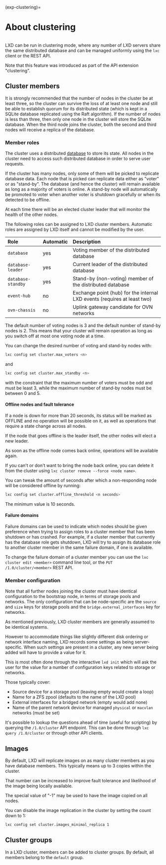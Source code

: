 (exp-clustering)=
# About clustering

```{youtube} https://www.youtube.com/watch?v=nrOR6yaO_MY
```

LXD can be run in clustering mode, where any number of LXD servers share the same distributed database and can be managed uniformly using the `lxc` client or the REST API.

Note that this feature was introduced as part of the API extension "clustering".

## Cluster members

It is strongly recommended that the number of nodes in the cluster be at least three, so the cluster can survive the loss of at least one node and still be able to establish quorum for its distributed state (which is kept in a SQLite database replicated using the Raft algorithm).
If the number of nodes is less than three, then only one node in the cluster will store the SQLite database.
When the third node joins the cluster, both the second and third nodes will receive a replica of the database.

### Member roles

The cluster uses a distributed [database](../database.md) to store its state.
All nodes in the cluster need to access such distributed database in order to serve user requests.

If the cluster has many nodes, only some of them will be picked to replicate database data.
Each node that is picked can replicate data either as "voter" or as "stand-by".
The database (and hence the cluster) will remain available as long as a majority of voters is online.
A stand-by node will automatically be promoted to voter when another voter is shutdown gracefully or when its detected to be offline.

At each time there will be an elected cluster leader that will monitor the health of the other nodes.

The following roles can be assigned to LXD cluster members.
Automatic roles are assigned by LXD itself and cannot be modified by the user.

| Role                  | Automatic     | Description |
| :---                  | :--------     | :---------- |
| `database`            | yes           | Voting member of the distributed database |
| `database-leader`     | yes           | Current leader of the distributed database |
| `database-standby`    | yes           | Stand-by (non-voting) member of the distributed database |
| `event-hub`           | no            | Exchange point (hub) for the internal LXD events (requires at least two) |
| `ovn-chassis`         | no            | Uplink gateway candidate for OVN networks |

The default number of voting nodes is 3 and the default number of stand-by nodes is 2.
This means that your cluster will remain operation as long as you switch off at most one voting node at a time.

You can change the desired number of voting and stand-by nodes with:

```bash
lxc config set cluster.max_voters <n>
```

and

```bash
lxc config set cluster.max_standby <n>
```

with the constraint that the maximum number of voters must be odd and must be least 3, while the maximum number of stand-by nodes must be between 0 and 5.

#### Offline nodes and fault tolerance

If a node is down for more than 20 seconds, its status will be marked as OFFLINE and no operation will be possible on it, as well as operations that require a state change across all nodes.

If the node that goes offline is the leader itself, the other nodes will elect a new leader.

As soon as the offline node comes back online, operations will be available again.

If you can't or don't want to bring the node back online, you can delete it from the cluster using `lxc cluster remove --force <node name>`.

You can tweak the amount of seconds after which a non-responding node will be considered offline by running:

```bash
lxc config set cluster.offline_threshold <n seconds>
```

The minimum value is 10 seconds.

#### Failure domains

Failure domains can be used to indicate which nodes should be given preference when trying to assign roles to a cluster member that has been shutdown or has crashed.
For example, if a cluster member that currently has the database role gets shutdown, LXD will try to assign its database role to another cluster member in the same failure domain, if one is available.

To change the failure domain of a cluster member you can use the `lxc cluster edit <member>` command line tool, or the `PUT /1.0/cluster/<member>` REST API.

### Member configuration

Note that all further nodes joining the cluster must have identical configuration to the bootstrap node, in terms of storage pools and networks.
The only configuration that can be node-specific are the `source` and `size` keys for storage pools and the `bridge.external_interfaces` key for networks.

As mentioned previously, LXD cluster members are generally assumed to be identical systems.

However to accommodate things like slightly different disk ordering or network interface naming, LXD records some settings as being server-specific.
When such settings are present in a cluster, any new server being added will have to provide a value for it.

This is most often done through the interactive `lxd init` which will ask the user for the value for a number of configuration keys related to storage or networks.

Those typically cover:

- Source device for a storage pool (leaving empty would create a loop)
- Name for a ZFS zpool (defaults to the name of the LXD pool)
- External interfaces for a bridged network (empty would add none)
- Name of the parent network device for managed `physical` or `macvlan` networks (must be set)

It's possible to lookup the questions ahead of time (useful for scripting) by querying the `/1.0/cluster` API endpoint.
This can be done through `lxc query /1.0/cluster` or through other API clients.

## Images

By default, LXD will replicate images on as many cluster members as you have database members.
This typically means up to 3 copies within the cluster.

That number can be increased to improve fault tolerance and likelihood of the image being locally available.

The special value of "-1" may be used to have the image copied on all nodes.

You can disable the image replication in the cluster by setting the count down to 1:

```bash
lxc config set cluster.images_minimal_replica 1
```

## Cluster groups

In a LXD cluster, members can be added to cluster groups.
By default, all members belong to the `default` group.
